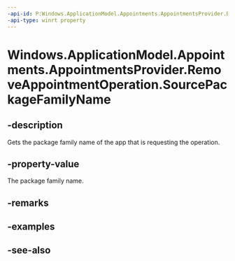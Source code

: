 ----api-id: P:Windows.ApplicationModel.Appointments.AppointmentsProvider.RemoveAppointmentOperation.SourcePackageFamilyName
-api-type: winrt property
---<!-- Property syntaxpublic string SourcePackageFamilyName { get; }--># Windows.ApplicationModel.Appointments.AppointmentsProvider.RemoveAppointmentOperation.SourcePackageFamilyName## -descriptionGets the package family name of the app that is requesting the operation.## -property-valueThe package family name.## -remarks## -examples## -see-also